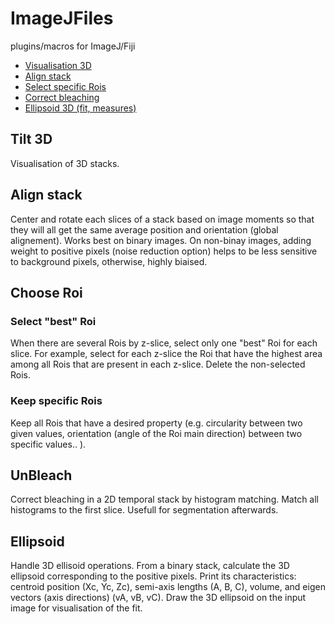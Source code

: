 # ImageJFiles
plugins/macros for ImageJ/Fiji


 * [Visualisation 3D](#tilt-3D)
 * [Align stack](#align-stack)
 * [Select specific Rois](#choose-roi)
 * [Correct bleaching](#unbleach)
 * [Ellipsoid 3D (fit, measures)](#ellispoid)

## Tilt 3D
Visualisation of 3D stacks.

## Align stack
Center and rotate each slices of a stack based on image moments so that they will all get the same average position and orientation (global alignement). 
Works best on binary images. 
On non-binay images, adding weight to positive pixels (noise reduction option) helps to be less sensitive to background pixels, otherwise, highly biaised.


## Choose Roi

### Select "best" Roi
When there are several Rois by z-slice, select only one "best" Roi for each slice.
For example, select for each z-slice the Roi that have the highest area among all Rois that are present in each z-slice.
Delete the non-selected Rois.

### Keep specific Rois
Keep all Rois that have a desired property (e.g. circularity between two given values, orientation (angle of the Roi main direction) between two specific values.. ).


## UnBleach

Correct bleaching in a 2D temporal stack by histogram matching. Match all histograms to the first slice. 
Usefull for segmentation afterwards.

## Ellipsoid
Handle 3D ellisoid operations.
From a binary stack, calculate the 3D ellipsoid corresponding to the positive pixels. Print its characteristics: centroid position (Xc, Yc, Zc), semi-axis lengths (A, B, C), volume, and eigen vectors (axis directions) (vA, vB, vC). Draw the 3D ellipsoid on the input image for visualisation of the fit.
